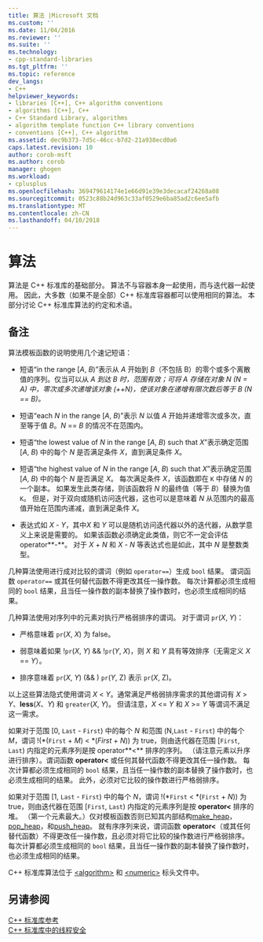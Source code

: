 ```yaml
---
title: 算法 |Microsoft 文档
ms.custom: ''
ms.date: 11/04/2016
ms.reviewer: ''
ms.suite: ''
ms.technology:
- cpp-standard-libraries
ms.tgt_pltfrm: ''
ms.topic: reference
dev_langs:
- C++
helpviewer_keywords:
- libraries [C++], C++ algorithm conventions
- algorithms [C++], C++
- C++ Standard Library, algorithms
- algorithm template function C++ library conventions
- conventions [C++], C++ algorithm
ms.assetid: dec9b373-7d5c-46cc-b7d2-21a938ecd0a6
caps.latest.revision: 10
author: corob-msft
ms.author: corob
manager: ghogen
ms.workload:
- cplusplus
ms.openlocfilehash: 369479614174e1e66d91e39e3decacaf24268a08
ms.sourcegitcommit: 0523c88b24d963c33af0529e6ba85ad2c6ee5afb
ms.translationtype: MT
ms.contentlocale: zh-CN
ms.lasthandoff: 04/10/2018
---
```

# <a name="algorithms"></a>算法
算法是 C++ 标准库的基础部分。 算法不与容器本身一起使用，而与迭代器一起使用。 因此，大多数（如果不是全部）C++ 标准库容器都可以使用相同的算法。 本部分讨论 C++ 标准库算法的约定和术语。  
  
## <a name="remarks"></a>备注  
 算法模板函数的说明使用几个速记短语：  
  
-   短语“in the range [*A*, *B*)”表示从 *A* 开始到 *B*（不包括 B）的零个或多个离散值的序列。仅当可以从 *A 到达 *B* 时，范围有效；*可将 *A* 存储在对象 *N* (*N* = *A*) 中，零次或多次递增该对象 (++*N*)，使该对象在递增有限次数后等于 *B* (N == B*)。*  
  
-   短语“each *N* in the range [*A*, *B*)”表示 *N* 以值 *A* 开始并递增零次或多次，直至等于值 *B*。*N* == *B* 的情况不在范围内。  
  
-   短语“the lowest value of *N* in the range [*A*, *B*) such that *X*”表示确定范围 [*A*, *B*) 中的每个 *N* 是否满足条件 *X*，直到满足条件 *X*。  
  
-   短语“the highest value of *N* in the range [*A*, *B*) such that *X*”表示确定范围 [*A*, *B*) 中的每个 *N* 是否满足 *X*。 每次满足条件 *X*，该函数即在 `K` 中存储 *N* 的一个副本。 如果发生此类存储，则该函数将 *N* 的最终值（等于 *B*）替换为值 `K`。 但是，对于双向或随机访问迭代器，这也可以是意味着 *N* 从范围内的最高值开始在范围内递减，直到满足条件 *X*。  
  
-   表达式如 *X* - *Y*，其中*X* 和 *Y* 可以是随机访问迭代器以外的迭代器，从数学意义上来说是需要的。 如果该函数必须确定此类值，则它不一定会评估 operator**-**。 对于 *X* + *N* 和 *X* - *N* 等表达式也是如此，其中 *N* 是整数类型。  
  
 几种算法使用进行成对比较的谓词（例如 `operator==`）生成 `bool` 结果。 谓词函数 `operator==` 或其任何替代函数不得更改其任一操作数。 每次计算都必须生成相同的 `bool` 结果，且当任一操作数的副本替换了操作数时，也必须生成相同的结果。  
  
 几种算法使用对序列中的元素对执行严格弱排序的谓词。 对于谓词 `pr`(*X*, *Y*)：  
  
-   严格意味着 `pr`(*X*, *X*) 为 false。  
  
-   弱意味着如果 !`pr`(*X*, *Y*) && !`pr`(*Y*, *X*)，则 *X* 和 *Y* 具有等效排序（无需定义 *X* == *Y*）。  
  
-   排序意味着 `pr`(*X*, *Y*) (&& ) `pr`(*Y*, Z) 表示 `pr`(*X*, Z)。  
  
 以上这些算法隐式使用谓词 *X* \< *Y*。通常满足严格弱排序需求的其他谓词有 *X*  >  *Y*、**less**(*X*、*Y*) 和 `greater`(*X*, *Y*)。 但请注意，*X* \<= *Y* 和 *X* >= *Y* 等谓词不满足这一需求。  
  
 如果对于范围 [0, `Last` - `First`) 中的每个 *N* 和范围 (N,`Last` - `First`) 中的每个 *M*，谓词 !(\*(`First` + *M*) < \*(*First* + *N*)) 为 true，则由迭代器在范围 [`First`, `Last`) 内指定的元素序列是按 operator**<** 排序的序列。 （请注意元素以升序进行排序）。谓词函数 **operator<** 或任何其替代函数不得更改其任一操作数。 每次计算都必须生成相同的 `bool` 结果，且当任一操作数的副本替换了操作数时，也必须生成相同的结果。 此外，必须对它比较的操作数进行严格弱排序。  
  
 如果对于范围 [1, `Last` - `First`) 中的每个 *N*，谓词 !(\*`First` < \*(`First` + *N*)) 为 true，则由迭代器在范围 [`First`, `Last`) 内指定的元素序列是按 **operator<** 排序的堆。 （第一个元素最大。）仅对模板函数否则已知其内部结构[make_heap](../standard-library/algorithm-functions.md#make_heap)， [pop_heap](../standard-library/algorithm-functions.md#pop_heap)，和[push_heap](../standard-library/algorithm-functions.md#push_heap)。 就有序序列来说，谓词函数 **operator<**（或其任何替代函数）不得更改任一操作数，且必须对将它比较的操作数进行严格弱排序。 每次计算都必须生成相同的 `bool` 结果，且当任一操作数的副本替换了操作数时，也必须生成相同的结果。  
  
 C++ 标准库算法位于 [\<algorithm>](../standard-library/algorithm.md) 和 [\<numeric>](../standard-library/numeric.md) 标头文件中。  
  
## <a name="see-also"></a>另请参阅  
 [C++ 标准库参考](../standard-library/cpp-standard-library-reference.md)   
 [C++ 标准库中的线程安全](../standard-library/thread-safety-in-the-cpp-standard-library.md)

